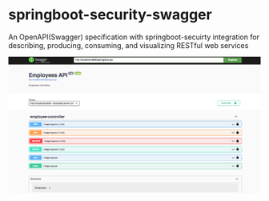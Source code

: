 # springboot-security-swagger
An OpenAPI(Swagger) specification with springboot-secuirty integration for describing, producing, consuming, and visualizing RESTful web services

![alt text](https://github.com/adityakrawat/springboot-security-swagger/blob/main/screen-2.png?raw=true)
